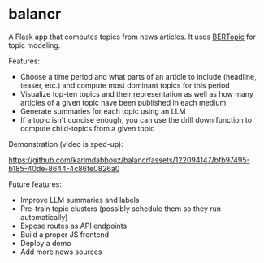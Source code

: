 # balancr

A Flask app that computes topics from news articles. It uses [BERTopic](https://maartengr.github.io/BERTopic/index.html) for topic modeling.

Features:

- Choose a time period and what parts of an article to include (headline, teaser, etc.) and compute most dominant topics for this period
- Visualize top-ten topics and their representation as well as how many articles of a given topic have been published in each medium
- Generate summaries for each topic using an LLM
- If a topic isn't concise enough, you can use the drill down function to compute child-topics from a given topic

Demonstration (video is sped-up):

https://github.com/karimdabbouz/balancr/assets/122094147/bfb97495-b185-40de-8644-4c86fe0826a0


Future features:

- Improve LLM summaries and labels
- Pre-train topic clusters (possibly schedule them so they run automatically)
- Expose routes as API endpoints
- Build a proper JS frontend
- Deploy a demo
- Add more news sources